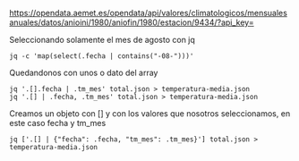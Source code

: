 https://opendata.aemet.es/opendata/api/valores/climatologicos/mensualesanuales/datos/anioini/1980/aniofin/1980/estacion/9434/?api_key=


Seleccionando solamente el mes de agosto con jq
```
jq -c 'map(select(.fecha | contains("-08-")))'
```

Quedandonos con unos o  dato del array

```
jq '.[].fecha | .tm_mes' total.json > temperatura-media.json
jq '.[] | .fecha, .tm_mes' total.json > temperatura-media.json
```


Creamos un objeto con [] y con los valores que nosotros seleccionamos, en este caso fecha y tm_mes

```
jq ['.[] | {"fecha": .fecha, "tm_mes": .tm_mes}'] total.json > temperatura-media.json
```

